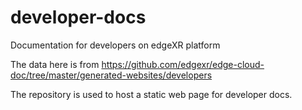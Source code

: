 # developer-docs
Documentation for developers on edgeXR platform

The data here is from https://github.com/edgexr/edge-cloud-doc/tree/master/generated-websites/developers

The repository is used to host a static web page for developer docs.
